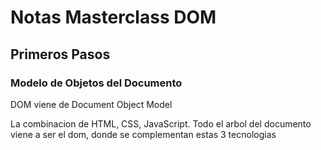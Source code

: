 # Notas Masterclass DOM

## Primeros Pasos

### Modelo de Objetos del Documento

DOM viene de Document Object Model

La combinacion de HTML, CSS, JavaScript.
Todo el arbol del documento viene a ser el dom, donde se complementan estas 3 tecnologias
